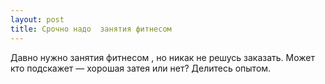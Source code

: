 ```yaml
---
layout: post 
title: Срочно надо  занятия фитнесом   
--- 
```

Давно нужно  занятия фитнесом  , но никак не решусь заказать. Может кто подскажет — хорошая затея или нет? Делитесь опытом.